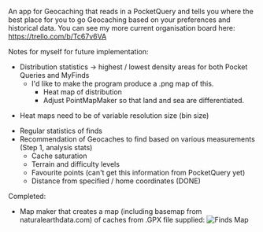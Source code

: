 An app for Geocaching that reads in a PocketQuery and tells you where the best place for you to go Geocaching based on your preferences and historical data.
You can see my more current organisation board here: https://trello.com/b/Tc67v6VA


Notes for myself for future implementation:
 * Distribution statistics -> highest / lowest density areas for both Pocket Queries and MyFinds
   - I'd like to make the program produce a .png map of this.
     - Heat map of distribution
     - Adjust PointMapMaker so that land and sea are differentiated.
  - Heat maps need to be of variable resolution size (bin size)
 * Regular statistics of finds
 * Recommendation of Geocaches to find based on various measurements (Step 1, analysis stats)
   - Cache saturation
   - Terrain and difficulty levels
   - Favourite points (can't get this information from PocketQuery yet)
   - Distance from specified / home coordinates (DONE)

Completed:
 * Map maker that creates a map (including basemap from naturalearthdata.com) of caches from .GPX file supplied: ![Finds Map](https://raw.github.com/mahksmith/Geocaching-WhatNext/master/src/main/resources/testfiles/pointmap.png)
